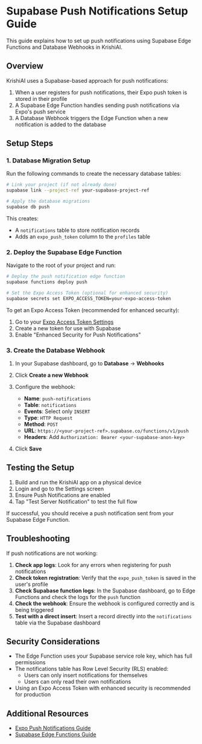 # Supabase Push Notifications Setup Guide

This guide explains how to set up push notifications using Supabase Edge Functions and Database Webhooks in KrishiAI.

## Overview

KrishiAI uses a Supabase-based approach for push notifications:

1. When a user registers for push notifications, their Expo push token is stored in their profile
2. A Supabase Edge Function handles sending push notifications via Expo's push service
3. A Database Webhook triggers the Edge Function when a new notification is added to the database

## Setup Steps

### 1. Database Migration Setup

Run the following commands to create the necessary database tables:

```bash
# Link your project (if not already done)
supabase link --project-ref your-supabase-project-ref

# Apply the database migrations
supabase db push
```

This creates:
- A `notifications` table to store notification records
- Adds an `expo_push_token` column to the `profiles` table

### 2. Deploy the Supabase Edge Function

Navigate to the root of your project and run:

```bash
# Deploy the push notification edge function
supabase functions deploy push

# Set the Expo Access Token (optional for enhanced security)
supabase secrets set EXPO_ACCESS_TOKEN=your-expo-access-token
```

To get an Expo Access Token (recommended for enhanced security):
1. Go to your [Expo Access Token Settings](https://expo.dev/accounts/[account]/settings/access-tokens)
2. Create a new token for use with Supabase
3. Enable "Enhanced Security for Push Notifications"

### 3. Create the Database Webhook

1. In your Supabase dashboard, go to **Database** → **Webhooks**
2. Click **Create a new Webhook**
3. Configure the webhook:
   - **Name**: `push-notifications`
   - **Table**: `notifications`
   - **Events**: Select only `INSERT`
   - **Type**: `HTTP Request`
   - **Method**: `POST`
   - **URL**: `https://<your-project-ref>.supabase.co/functions/v1/push`
   - **Headers**: Add `Authorization: Bearer <your-supabase-anon-key>`

4. Click **Save**

## Testing the Setup

1. Build and run the KrishiAI app on a physical device
2. Login and go to the Settings screen
3. Ensure Push Notifications are enabled
4. Tap "Test Server Notification" to test the full flow

If successful, you should receive a push notification sent from your Supabase Edge Function.

## Troubleshooting

If push notifications are not working:

1. **Check app logs**: Look for any errors when registering for push notifications
2. **Check token registration**: Verify that the `expo_push_token` is saved in the user's profile
3. **Check Supabase function logs**: In the Supabase dashboard, go to Edge Functions and check the logs for the `push` function
4. **Check the webhook**: Ensure the webhook is configured correctly and is being triggered
5. **Test with a direct insert**: Insert a record directly into the `notifications` table via the Supabase dashboard

## Security Considerations

- The Edge Function uses your Supabase service role key, which has full permissions
- The notifications table has Row Level Security (RLS) enabled:
  - Users can only insert notifications for themselves
  - Users can only read their own notifications
- Using an Expo Access Token with enhanced security is recommended for production

## Additional Resources

- [Expo Push Notifications Guide](https://docs.expo.dev/push-notifications/overview/)
- [Supabase Edge Functions Guide](https://supabase.com/docs/guides/functions) 
